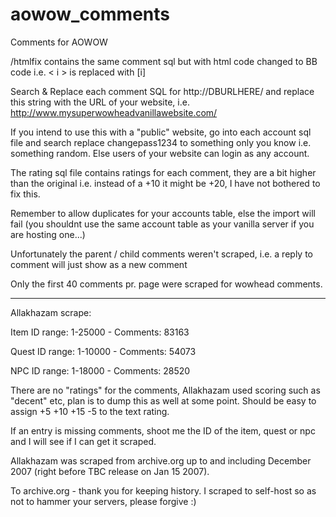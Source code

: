 # aowow_comments
Comments for AOWOW

/htmlfix contains the same comment sql but with html code changed to BB code i.e. < i > is replaced with [i]

Search & Replace each comment SQL for http://DBURLHERE/ and replace this string with the URL of your website, i.e. http://www.mysuperwowheadvanillawebsite.com/

If you intend to use this with a "public" website, go into each account sql file and search replace changepass1234 to something only you know i.e. something random. Else users of your website can login as any account.

The rating sql file contains ratings for each comment, they are a bit higher than the original i.e. instead of a +10 it might be +20, I have not bothered to fix this.

Remember to allow duplicates for your accounts table, else the import will fail (you shouldnt use the same account table as your vanilla server if you are hosting one...)

Unfortunately the parent / child comments weren't scraped, i.e. a reply to comment will just show as a new comment

Only the first 40 comments pr. page were scraped for wowhead comments.

----------

Allakhazam scrape:

Item ID range: 1-25000 - Comments: 83163

Quest ID range: 1-10000 - Comments: 54073

NPC ID range: 1-18000 - Comments: 28520

There are no "ratings" for the comments, Allakhazam used scoring such as "decent" etc, plan is to dump this as well at some point. Should be easy to assign +5 +10 +15 -5 to the text rating.

If an entry is missing comments, shoot me the ID of the item, quest or npc and I will see if I can get it scraped.

Allakhazam was scraped from archive.org up to and including December 2007 (right before TBC release on Jan 15 2007).

To archive.org - thank you for keeping history. I scraped to self-host so as not to hammer your servers, please forgive :)



